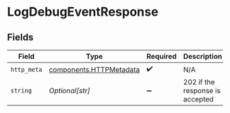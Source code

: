 # LogDebugEventResponse


## Fields

| Field                                                              | Type                                                               | Required                                                           | Description                                                        |
| ------------------------------------------------------------------ | ------------------------------------------------------------------ | ------------------------------------------------------------------ | ------------------------------------------------------------------ |
| `http_meta`                                                        | [components.HTTPMetadata](../../models/components/httpmetadata.md) | :heavy_check_mark:                                                 | N/A                                                                |
| `string`                                                           | *Optional[str]*                                                    | :heavy_minus_sign:                                                 | 202 if the response is accepted                                    |